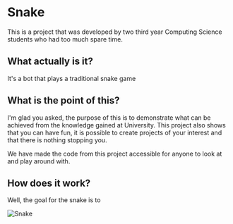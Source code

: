 # Snake
This is a project that was developed by two third year Computing Science students who had too much spare time.

## What actually is it?
It's a bot that plays a traditional snake game

## What is the point of this?
I'm glad you asked, the purpose of this is to demonstrate what can be achieved from the knowledge gained at University. This project also shows that you can have fun, it is possible to create projects of your interest and that there is nothing stopping you. 

We have made the code from this project accessible for anyone to look at and play around with.

## How does it work?
Well, the goal for the snake is to 

![Snake](https://i.imgur.com/RSj70JC.gif)
